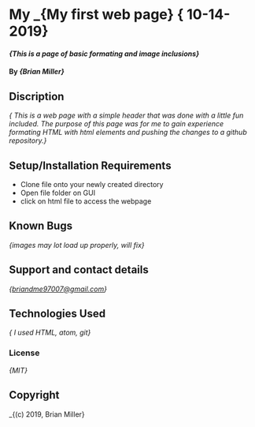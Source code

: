 # My _{My first web page} { 10-14-2019}

#### _{This is a page of basic formating and image inclusions}_

####  By _**{Brian Miller}**_

## Discription

_{ This is a web page with a simple header that was done with a little fun included. The purpose of this page was for me to gain experience formating HTML with html elements and pushing the changes to a github repository.}_

## Setup/Installation Requirements

* Clone file onto your newly created directory
* Open file folder on GUI
* click on html file to access the webpage

## Known Bugs

_{images may lot load up properly, will fix}_

## Support and contact details

_{briandme97007@gmail.com}_

## Technologies Used

_{ I used HTML, atom, git}_

### License

_{MIT}_

## Copyright

_{(c) 2019, Brian Miller} 
